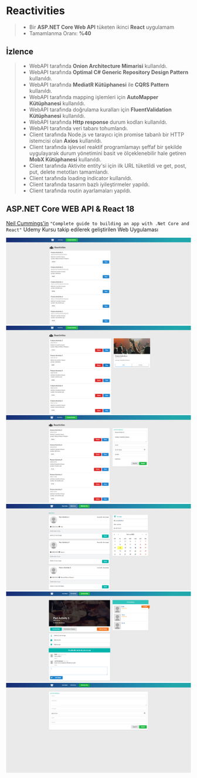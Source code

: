 # Reactivities
> *  Bir **ASP.NET Core Web API** tüketen ikinci **React** uygulamam
> *  Tamamlanma Oranı: **%40**

## İzlence
> * WebAPI tarafında **Onion Architecture Mimarisi** kullanıldı.
> * WebAPI tarafında **Optimal C# Generic Repository Design Pattern** kullanıldı.
> * WebAPI tarafında **MediatR Kütüphanesi** ile **CQRS Pattern** kullanıldı.
> * WebAPI tarafında mapping işlemleri için **AutoMapper Kütüphanesi** kullanıldı.
> * WebAPI tarafında doğrulama kuralları için **FluentValidation Kütüphanesi** kullanıldı.
> * WebAPI tarafında **Http response** durum kodları kullanıldı.
> * WebAPI tarafında veri tabanı tohumlandı.
> * Client tarafında Node.js ve tarayıcı için promise tabanlı bir HTTP istemcisi olan **Axios** kullanıldı.
> * Client tarafında işlevsel reaktif programlamayı şeffaf bir şekilde uygulayarak durum yönetimini basit ve ölçeklenebilir hale getiren **MobX Kütüphanesi** kullanıldı.
> * Client tarafında Aktivite entity'si için ilk URL tüketildi ve get, post, put, delete metotları tamamlandı.
> * Client tarafında loading indicator kullanıldı.
> * Client tarafında tasarım bazlı iyileştirmeler yapıldı.
> * Client tarafında routin ayarlamaları  yapıldı.

## ASP.NET Core WEB API & React 18
[Neil Cummings'in](https://www.udemy.com/user/neil-cummings-2/) `"Complete guide to building an app with .Net Core and React"` Udemy Kursu takip edilerek geliştirilen Web Uygulaması


<img src="https://github.com/enesozmus/Reactivities/blob/master/preview/asset1.1.png" alt="Swagger" title="Swagger">

<br/>

<img src="https://github.com/enesozmus/Reactivities/blob/master/preview/asset1.2.png" alt="Reactivities" title="Reactivities">

<br/>

<img src="https://github.com/enesozmus/Reactivities/blob/master/preview/asset1.3.png" alt="Reactivities" title="Reactivities">

<br/>

<img src="https://github.com/enesozmus/Reactivities/blob/master/preview/asset1.4.png" alt="Updated-Reactivities" title="Updated-Reactivities">

<br/>

<img src="https://github.com/enesozmus/Reactivities/blob/master/preview/asset2.1.png" alt="ActivityDetail" title="ActivityDetail">

<br/>

<img src="https://github.com/enesozmus/Reactivities/blob/master/preview/asset2.2.png" alt="CreateActivity" title="CreateActivity">